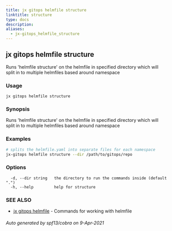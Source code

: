 ```yaml
---
title: jx gitops helmfile structure
linktitle: structure
type: docs
description: 
aliases:
  - jx-gitops_helmfile_structure
---
```


## jx gitops helmfile structure

Runs 'helmfile structure' on the helmfile in specified directory which will split in to multiple helmfiles based around namespace

### Usage

```
jx gitops helmfile structure
```

### Synopsis

Runs 'helmfile structure' on the helmfile in specified directory which will split in to multiple helmfiles based around namespace

### Examples

  ```bash
  # splits the helmfile.yaml into separate files for each namespace
  jx-gitops helmfile structure --dir /path/to/gitops/repo

  ```
### Options

```
  -d, --dir string   the directory to run the commands inside (default ".")
  -h, --help         help for structure
```

### SEE ALSO

* [jx gitops helmfile](..)	 - Commands for working with helmfile

###### Auto generated by spf13/cobra on 9-Apr-2021
